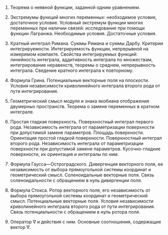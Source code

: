 1. Теорема о неявной функции, заданной одним уравнением. 
2. Экстремумы функций многих переменных: необходимое условие, достаточное условие. Условный экстремум функции многих переменных при наличии связей: исследование при помощи функции Лагранжа. Необходимые условия. Достаточные условия. 

3. Кратный интеграл Римана. Суммы Римана и суммы Дарбу. Критерии интегрируемости. Интегрируемость функции, непрерывной на измеримом компакте. Свойства интегрируемых функций: линейность интеграла, аддитивность интеграла по множествам, интегрирование неравенств, теоремы о среднем, непрерывность интеграла. Сведение кратного интеграла к повторному. 

4. Формула Грина. Потенциальные векторные поля на плоскости. Условия независимости криволинейного интеграла второго рода от пути интегрирования. 

5. Геометрический смысл модуля и знака якобиана отображения двумерных пространств. Теорема о замене переменных в кратном интеграле. 

6. Простая гладкая поверхность. Поверхностный интеграл первого рода. Независимость интеграла от параметризации поверхности при допустимой замене параметров. Площадь поверхности. Ориентация простой гладкой поверхности. Поверхностный интеграл второго рода. Независимость интеграла от параметризации поверхности при допустимой замене параметров. Кусочно-гладкие поверхности, их ориентация и интегралы по ним. 

7. Формула Гаусса—Остроградского. Дивергенция векторного поля, ее независимость от выбора прямоугольной системы координат и геометрический смысл. Соленоидальные векторные поля. Связь соленоидальности с обращением в нуль дивергенции поля. 

8. Формула Стокса. Ротор векторного поля, его независимость от выбора прямоугольной системы координат и геометрический смысл. Потенциальные векторные поля. Условия независимости криволинейного интеграла второго рода от пути интегрирования. Связь потенциальности с обращением в нуль ротора поля. 

9. Оператор ∇ и действия с ним. Основные соотношения, содержащие вектор ∇.
